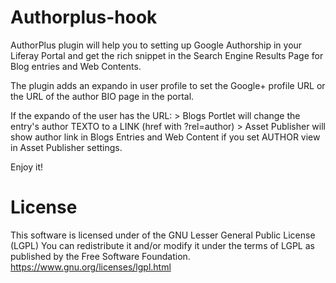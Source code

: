 Authorplus-hook
===============
AuthorPlus plugin will help you to setting up Google Authorship in your 
Liferay Portal and get the rich snippet in the Search Engine Results Page for
Blog entries and Web Contents.

The plugin adds an expando in user profile to set the Google+ profile URL or the
URL of the author BIO page in the portal.

If the expando of the user has the URL:
	> Blogs Portlet will change the entry's author TEXTO to a LINK (href with ?rel=author)
	> Asset Publisher will show author link in Blogs Entries and Web Content if you
	set AUTHOR view in Asset Publisher settings.
	
Enjoy it!

License
===============
This software is licensed under of the GNU Lesser General Public License (LGPL) 
You can redistribute it and/or modify it under the terms of LGPL as published by the 
Free Software Foundation.
https://www.gnu.org/licenses/lgpl.html
 